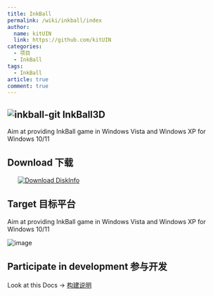```yaml
---
title: InkBall 
permalink: /wiki/inkball/index
author: 
  name: kitUIN
  link: https://github.com/kitUIN
categories: 
  - 项目
  - InkBall
tags: 
  - InkBall
article: true
comment: true
---
```


## ![inkball-git](/224464325-c4d334f9-8df3-49f5-be69-899e9cf4febb.png) InkBall3D

Aim at providing InkBall game in Windows Vista and Windows XP for Windows 10/11

## Download 下载

<a style="margin-left:24px" href="https://www.microsoft.com/store/productId/9NBK1BJ87MCF">
    <picture>
        <source media="(prefers-color-scheme: dark)" srcset="https://get.microsoft.com/images/en-us%20light.svg" />
        <source media="(prefers-color-scheme: light)" srcset="https://get.microsoft.com/images/en-us%20dark.svg" />
        <img style="vertical-align:middle" src="https://get.microsoft.com/images/en-us%20dark.svg" alt="Download DiskInfo" />
    </picture>
</a>

## Target 目标平台

Aim at providing InkBall game in Windows Vista and Windows XP for Windows 10/11

![image](/224464358-b118ae88-c639-4d1e-8902-989b793fa530.png)

## Participate in development 参与开发

Look at this Docs -> [构建说明](/wiki/inkball/build)